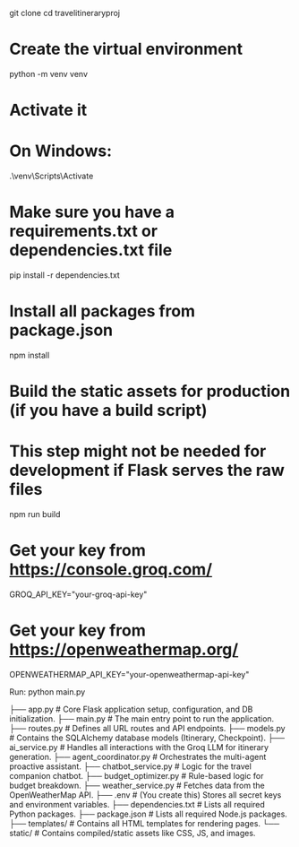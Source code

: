 git clone <your-repository-url>
cd travelitineraryproj

# Create the virtual environment
python -m venv venv

# Activate it
# On Windows:
.\venv\Scripts\Activate

# Make sure you have a requirements.txt or dependencies.txt file
pip install -r dependencies.txt

# Install all packages from package.json
npm install

# Build the static assets for production (if you have a build script)
# This step might not be needed for development if Flask serves the raw files
npm run build 

# Get your key from https://console.groq.com/
GROQ_API_KEY="your-groq-api-key"

# Get your key from https://openweathermap.org/
OPENWEATHERMAP_API_KEY="your-openweathermap-api-key"

Run:
python main.py

├── app.py                # Core Flask application setup, configuration, and DB initialization.
├── main.py               # The main entry point to run the application.
├── routes.py             # Defines all URL routes and API endpoints.
├── models.py             # Contains the SQLAlchemy database models (Itinerary, Checkpoint).
├── ai_service.py         # Handles all interactions with the Groq LLM for itinerary generation.
├── agent_coordinator.py  # Orchestrates the multi-agent proactive assistant.
├── chatbot_service.py    # Logic for the travel companion chatbot.
├── budget_optimizer.py   # Rule-based logic for budget breakdown.
├── weather_service.py    # Fetches data from the OpenWeatherMap API.
├── .env                  # (You create this) Stores all secret keys and environment variables.
├── dependencies.txt      # Lists all required Python packages.
├── package.json          # Lists all required Node.js packages.
├── templates/            # Contains all HTML templates for rendering pages.
└── static/               # Contains compiled/static assets like CSS, JS, and images.

